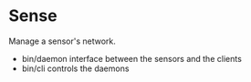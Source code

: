 Sense
=====

Manage a sensor's network.

 - bin/daemon interface between the sensors and the clients
 - bin/cli controls the daemons

